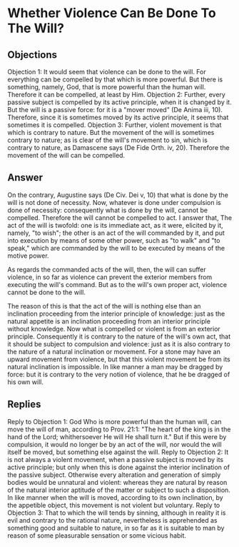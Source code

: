 # Whether Violence Can Be Done To The Will?
## Objections
Objection 1: It would seem that violence can be done to the will. For everything can be compelled by that which is more powerful. But there is something, namely, God, that is more powerful than the human will. Therefore it can be compelled, at least by Him.
Objection 2: Further, every passive subject is compelled by its active principle, when it is changed by it. But the will is a passive force: for it is a "mover moved" (De Anima iii, 10). Therefore, since it is sometimes moved by its active principle, it seems that sometimes it is compelled.
Objection 3: Further, violent movement is that which is contrary to nature. But the movement of the will is sometimes contrary to nature; as is clear of the will's movement to sin, which is contrary to nature, as Damascene says (De Fide Orth. iv, 20). Therefore the movement of the will can be compelled.
## Answer
On the contrary, Augustine says (De Civ. Dei v, 10) that what is done by the will is not done of necessity. Now, whatever is done under compulsion is done of necessity: consequently what is done by the will, cannot be compelled. Therefore the will cannot be compelled to act.
I answer that, The act of the will is twofold: one is its immediate act, as it were, elicited by it, namely, "to wish"; the other is an act of the will commanded by it, and put into execution by means of some other power, such as "to walk" and "to speak," which are commanded by the will to be executed by means of the motive power.

As regards the commanded acts of the will, then, the will can suffer violence, in so far as violence can prevent the exterior members from executing the will's command. But as to the will's own proper act, violence cannot be done to the will.

The reason of this is that the act of the will is nothing else than an inclination proceeding from the interior principle of knowledge: just as the natural appetite is an inclination proceeding from an interior principle without knowledge. Now what is compelled or violent is from an exterior principle. Consequently it is contrary to the nature of the will's own act, that it should be subject to compulsion and violence: just as it is also contrary to the nature of a natural inclination or movement. For a stone may have an upward movement from violence, but that this violent movement be from its natural inclination is impossible. In like manner a man may be dragged by force: but it is contrary to the very notion of violence, that he be dragged of his own will.
## Replies
Reply to Objection 1: God Who is more powerful than the human will, can move the will of man, according to Prov. 21:1: "The heart of the king is in the hand of the Lord; whithersoever He will He shall turn it." But if this were by compulsion, it would no longer be by an act of the will, nor would the will itself be moved, but something else against the will.
Reply to Objection 2: It is not always a violent movement, when a passive subject is moved by its active principle; but only when this is done against the interior inclination of the passive subject. Otherwise every alteration and generation of simply bodies would be unnatural and violent: whereas they are natural by reason of the natural interior aptitude of the matter or subject to such a disposition. In like manner when the will is moved, according to its own inclination, by the appetible object, this movement is not violent but voluntary.
Reply to Objection 3: That to which the will tends by sinning, although in reality it is evil and contrary to the rational nature, nevertheless is apprehended as something good and suitable to nature, in so far as it is suitable to man by reason of some pleasurable sensation or some vicious habit.
